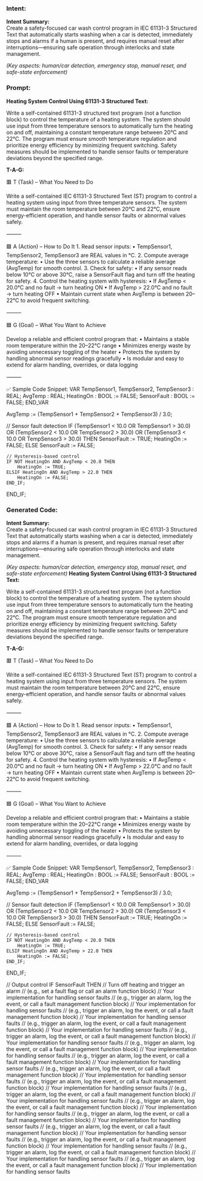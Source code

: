 ### Intent:
**Intent Summary:**  
Create a safety-focused car wash control program in IEC 61131-3 Structured Text that automatically starts washing when a car is detected, immediately stops and alarms if a human is present, and requires manual reset after interruptions—ensuring safe operation through interlocks and state management.  

*(Key aspects: human/car detection, emergency stop, manual reset, and safe-state enforcement)*

### Prompt:
**Heating System Control Using 61131-3 Structured Text:**

Write a self-contained 61131-3 structured text program (not a function block) to control the temperature of a heating system. The system should use input from three temperature sensors to automatically turn the heating on and off, maintaining a constant temperature range between 20°C and 22°C. The program must ensure smooth temperature regulation and prioritize energy efficiency by minimizing frequent switching. Safety measures should be implemented to handle sensor faults or temperature deviations beyond the specified range.

**T-A-G:**

🟥 T (Task) – What You Need to Do

Write a self-contained IEC 61131-3 Structured Text (ST) program to control a heating system using input from three temperature sensors. The system must maintain the room temperature between 20°C and 22°C, ensure energy-efficient operation, and handle sensor faults or abnormal values safely.

⸻

🟩 A (Action) – How to Do It
	1.	Read sensor inputs:
	•	TempSensor1, TempSensor2, TempSensor3 are REAL values in °C.
	2.	Compute average temperature:
	•	Use the three sensors to calculate a reliable average (AvgTemp) for smooth control.
	3.	Check for safety:
	•	If any sensor reads below 10°C or above 30°C, raise a SensorFault flag and turn off the heating for safety.
	4.	Control the heating system with hysteresis:
	•	If AvgTemp < 20.0°C and no fault → turn heating ON
	•	If AvgTemp > 22.0°C and no fault → turn heating OFF
	•	Maintain current state when AvgTemp is between 20–22°C to avoid frequent switching.

⸻

🟦 G (Goal) – What You Want to Achieve

Develop a reliable and efficient control program that:
	•	Maintains a stable room temperature within the 20–22°C range
	•	Minimizes energy waste by avoiding unnecessary toggling of the heater
	•	Protects the system by handling abnormal sensor readings gracefully
	•	Is modular and easy to extend for alarm handling, overrides, or data logging

⸻

✅ Sample Code Snippet:
VAR
    TempSensor1, TempSensor2, TempSensor3 : REAL;
    AvgTemp : REAL;
    HeatingOn : BOOL := FALSE;
    SensorFault : BOOL := FALSE;
END_VAR

AvgTemp := (TempSensor1 + TempSensor2 + TempSensor3) / 3.0;

// Sensor fault detection
IF (TempSensor1 < 10.0 OR TempSensor1 > 30.0) OR
   (TempSensor2 < 10.0 OR TempSensor2 > 30.0) OR
   (TempSensor3 < 10.0 OR TempSensor3 > 30.0) THEN
    SensorFault := TRUE;
    HeatingOn := FALSE;
ELSE
    SensorFault := FALSE;

    // Hysteresis-based control
    IF NOT HeatingOn AND AvgTemp < 20.0 THEN
        HeatingOn := TRUE;
    ELSIF HeatingOn AND AvgTemp > 22.0 THEN
        HeatingOn := FALSE;
    END_IF;
END_IF;

### Generated Code:
**Intent Summary:**  
Create a safety-focused car wash control program in IEC 61131-3 Structured Text that automatically starts washing when a car is detected, immediately stops and alarms if a human is present, and requires manual reset after interruptions—ensuring safe operation through interlocks and state management.  

*(Key aspects: human/car detection, emergency stop, manual reset, and safe-state enforcement)*
**Heating System Control Using 61131-3 Structured Text:**

Write a self-contained 61131-3 structured text program (not a function block) to control the temperature of a heating system. The system should use input from three temperature sensors to automatically turn the heating on and off, maintaining a constant temperature range between 20°C and 22°C. The program must ensure smooth temperature regulation and prioritize energy efficiency by minimizing frequent switching. Safety measures should be implemented to handle sensor faults or temperature deviations beyond the specified range.

**T-A-G:**

🟥 T (Task) – What You Need to Do

Write a self-contained IEC 61131-3 Structured Text (ST) program to control a heating system using input from three temperature sensors. The system must maintain the room temperature between 20°C and 22°C, ensure energy-efficient operation, and handle sensor faults or abnormal values safely.

⸻

🟩 A (Action) – How to Do It
	1.	Read sensor inputs:
	•	TempSensor1, TempSensor2, TempSensor3 are REAL values in °C.
	2.	Compute average temperature:
	•	Use the three sensors to calculate a reliable average (AvgTemp) for smooth control.
	3.	Check for safety:
	•	If any sensor reads below 10°C or above 30°C, raise a SensorFault flag and turn off the heating for safety.
	4.	Control the heating system with hysteresis:
	•	If AvgTemp < 20.0°C and no fault → turn heating ON
	•	If AvgTemp > 22.0°C and no fault → turn heating OFF
	•	Maintain current state when AvgTemp is between 20–22°C to avoid frequent switching.

⸻

🟦 G (Goal) – What You Want to Achieve

Develop a reliable and efficient control program that:
	•	Maintains a stable room temperature within the 20–22°C range
	•	Minimizes energy waste by avoiding unnecessary toggling of the heater
	•	Protects the system by handling abnormal sensor readings gracefully
	•	Is modular and easy to extend for alarm handling, overrides, or data logging

⸻

✅ Sample Code Snippet:
VAR
    TempSensor1, TempSensor2, TempSensor3 : REAL;
    AvgTemp : REAL;
    HeatingOn : BOOL := FALSE;
    SensorFault : BOOL := FALSE;
END_VAR

AvgTemp := (TempSensor1 + TempSensor2 + TempSensor3) / 3.0;

// Sensor fault detection
IF (TempSensor1 < 10.0 OR TempSensor1 > 30.0) OR
   (TempSensor2 < 10.0 OR TempSensor2 > 30.0) OR
   (TempSensor3 < 10.0 OR TempSensor3 > 30.0) THEN
    SensorFault := TRUE;
    HeatingOn := FALSE;
ELSE
    SensorFault := FALSE;

    // Hysteresis-based control
    IF NOT HeatingOn AND AvgTemp < 20.0 THEN
        HeatingOn := TRUE;
    ELSIF HeatingOn AND AvgTemp > 22.0 THEN
        HeatingOn := FALSE;
    END_IF;
END_IF;  

// Output control
IF SensorFault THEN
    // Turn off heating and trigger an alarm
    // (e.g., set a fault flag or call an alarm function block)
    // Your implementation for handling sensor faults
    // (e.g., trigger an alarm, log the event, or call a fault management function block)
    // Your implementation for handling sensor faults
    // (e.g., trigger an alarm, log the event, or call a fault management function block)
    // Your implementation for handling sensor faults
    // (e.g., trigger an alarm, log the event, or call a fault management function block)
    // Your implementation for handling sensor faults
    // (e.g., trigger an alarm, log the event, or call a fault management function block)
    // Your implementation for handling sensor faults
    // (e.g., trigger an alarm, log the event, or call a fault management function block)
    // Your implementation for handling sensor faults
    // (e.g., trigger an alarm, log the event, or call a fault management function block)
    // Your implementation for handling sensor faults
    // (e.g., trigger an alarm, log the event, or call a fault management function block)
    // Your implementation for handling sensor faults
    // (e.g., trigger an alarm, log the event, or call a fault management function block)
    // Your implementation for handling sensor faults
    // (e.g., trigger an alarm, log the event, or call a fault management function block)
    // Your implementation for handling sensor faults
    // (e.g., trigger an alarm, log the event, or call a fault management function block)
    // Your implementation for handling sensor faults
    // (e.g., trigger an alarm, log the event, or call a fault management function block)
    // Your implementation for handling sensor faults
    // (e.g., trigger an alarm, log the event, or call a fault management function block)
    // Your implementation for handling sensor faults
    // (e.g., trigger an alarm, log the event, or call a fault management function block)
    // Your implementation for handling sensor faults
    // (e.g., trigger an alarm, log the event, or call a fault management function block)
    // Your implementation for handling sensor faults
    // (e.g., trigger an alarm, log the event, or call a fault management function block)
    // Your implementation for handling sensor faults

